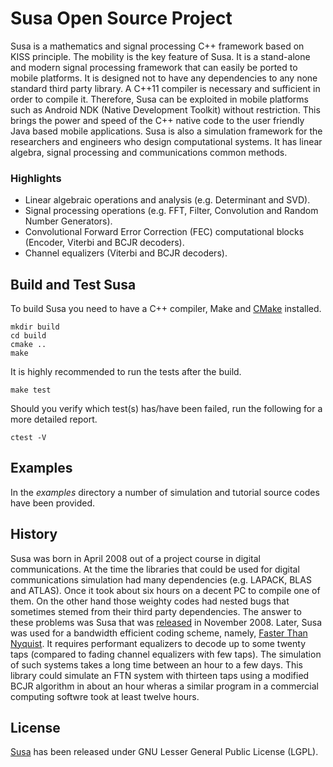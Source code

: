 # Susa Open Source Project

Susa is a mathematics and signal processing C++ framework based on KISS principle. The mobility is the key feature of Susa. It is a stand-alone and modern signal processing framework that can easily be ported to mobile platforms. It is designed not to have any dependencies to any none standard third party library. A C++11 compiler is necessary and sufficient in order to compile it. Therefore, Susa can be exploited in mobile platforms such as Android NDK (Native Development Toolkit) without restriction. This brings the power and speed of the C++ native code to the user friendly Java based mobile applications. Susa is also a simulation framework for the researchers and engineers who design computational systems. It has linear algebra, signal processing and communications common methods.

### Highlights
 - Linear algebraic operations and analysis (e.g. Determinant and SVD).
 - Signal processing operations (e.g. FFT, Filter, Convolution and Random Number Generators).
 - Convolutional Forward Error Correction (FEC) computational blocks (Encoder, Viterbi and BCJR decoders).
 - Channel equalizers (Viterbi and BCJR decoders).

## Build and Test Susa
To build Susa you need to have a C++ compiler, Make and [CMake](https://cmake.org) installed.

```
mkdir build
cd build
cmake ..
make
```
It is highly recommended to run the tests after the build.

```
make test
```
Should you verify which test(s) has/have been failed, run the following for a more detailed report.

```
ctest -V
```
## Examples
In the *examples* directory a number of simulation and tutorial source codes have been provided.
## History
Susa was born in April 2008 out of a project course in digital communications. At the time the libraries
that could be used for digital communications simulation had many dependencies (e.g. LAPACK, BLAS and ATLAS).
Once it took about six hours on a decent PC to compile one of them. On the other hand those weighty codes had nested
bugs that sometimes stemed from their third party dependencies. The answer to these problems was Susa that was
[released](http://sourceforge.net/projects/susa) in November 2008.
Later, Susa was used for a bandwidth efficient coding scheme, namely, [Faster Than Nyquist](http://www.eit.lth.se/fileadmin/eit/courses/eit085f/AndersonFasterThanNyquistSignaling.pdf). It requires performant equalizers to decode up to some twenty taps (compared to fading channel equalizers with few taps). The simulation of such systems takes a long time between an hour to a few days. This library could simulate an FTN system with thirteen taps using a modified BCJR algorithm in about an hour wheras a similar program in a commercial computing softwre took at least twelve hours.
## License
[Susa](http://susalib.org) has been released under GNU Lesser General Public License (LGPL).
